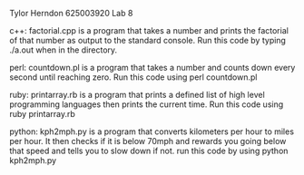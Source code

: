 Tylor Herndon
625003920
Lab 8

c++:
	factorial.cpp is a program that takes a number and prints the factorial of that number as output to the standard console.
	Run this code by typing ./a.out when in the directory.

perl:
	countdown.pl is a program that takes a number and counts down every second until reaching zero.
	Run this code using perl countdown.pl <number>

ruby:
	printarray.rb is a program that prints a defined list of high level programming languages then prints the current time.
	Run this code using ruby printarray.rb

python:
	kph2mph.py is a program that converts kilometers per hour to miles per hour. It then checks if it is below 70mph and rewards you going below that speed and tells you to slow down if not.
	run this code by using python kph2mph.py
